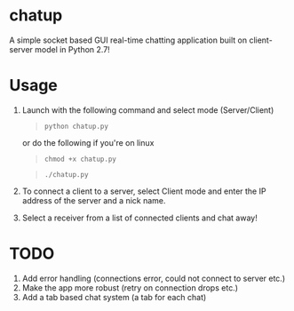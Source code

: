 # chatup
A simple socket based GUI real-time chatting application built on client-server model in Python 2.7!

# Usage
1. Launch with the following command and select mode (Server/Client)

    > `python chatup.py`

    or do the following if you're on linux

    > `chmod +x chatup.py`

    > `./chatup.py`

2. To connect a client to a server, select Client mode and enter the IP address of the server and a nick name.
3. Select a receiver from a list of connected clients and chat away!

# TODO
1. Add error handling (connections error, could not connect to server etc.)
2. Make the app more robust (retry on connection drops etc.)
3. Add a tab based chat system (a tab for each chat)
